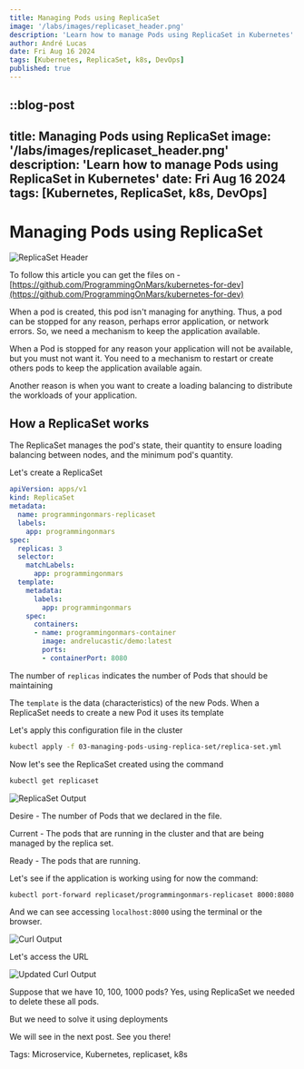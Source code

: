 ```yaml
---
title: Managing Pods using ReplicaSet
image: '/labs/images/replicaset_header.png'
description: 'Learn how to manage Pods using ReplicaSet in Kubernetes'
author: André Lucas
date: Fri Aug 16 2024
tags: [Kubernetes, ReplicaSet, k8s, DevOps]
published: true
---
```


::blog-post
---
title: Managing Pods using ReplicaSet
image: '/labs/images/replicaset_header.png'
description: 'Learn how to manage Pods using ReplicaSet in Kubernetes'
date: Fri Aug 16 2024
tags: [Kubernetes, ReplicaSet, k8s, DevOps]
---
# Managing Pods using ReplicaSet

![ReplicaSet Header](/labs/images/replicaset_header.png)

To follow this article you can get the files on - [https://github.com/ProgrammingOnMars/kubernetes-for-dev](https://github.com/ProgrammingOnMars/kubernetes-for-dev)

When a pod is created, this pod isn't managing for anything. Thus, a pod can be stopped for any reason, perhaps error application, or network errors. So, we need a mechanism to keep the application available.

When a Pod is stopped for any reason your application will not be available, but you must not want it. You need to a mechanism to restart or create others pods to keep the application available again.

Another reason is when you want to create a loading balancing to distribute the workloads of your application.

## How a ReplicaSet works

The ReplicaSet manages the pod's state, their quantity to ensure loading balancing between nodes, and the minimum pod's quantity.

Let's create a ReplicaSet

```yaml
apiVersion: apps/v1
kind: ReplicaSet
metadata:
  name: programmingonmars-replicaset
  labels:
    app: programmingonmars
spec:
  replicas: 3
  selector:
    matchLabels:
      app: programmingonmars
  template:
    metadata:
      labels:
        app: programmingonmars
    spec:
      containers:
      - name: programmingonmars-container
        image: andrelucastic/demo:latest
        ports:
        - containerPort: 8080
```

The number of `replicas` indicates the number of Pods that should be maintaining

The `template` is the data (characteristics) of the new Pods. When a ReplicaSet needs to create a new Pod it uses its template

Let's apply this configuration file in the cluster

```bash
kubectl apply -f 03-managing-pods-using-replica-set/replica-set.yml
```

Now let's see the ReplicaSet created using the command

```bash
kubectl get replicaset
```

![ReplicaSet Output](/labs/images/replicaset_output.png)

Desire - The number of Pods that we declared in the file.

Current - The pods that are running in the cluster and that are being managed by the replica set.

Ready - The pods that are running.

Let's see if the application is working using for now the command:

```bash
kubectl port-forward replicaset/programmingonmars-replicaset 8000:8080
```

And we can see accessing `localhost:8000` using the terminal or the browser.

![Curl Output](/labs/images/curl_output.png)

Let's access the URL

![Updated Curl Output](/labs/images/updated_curl_output.png)

Suppose that we have 10, 100, 1000 pods? Yes, using ReplicaSet we needed to delete these all pods.

But we need to solve it using deployments

We will see in the next post. See you there!

Tags: Microservice, Kubernetes, replicaset, k8s
